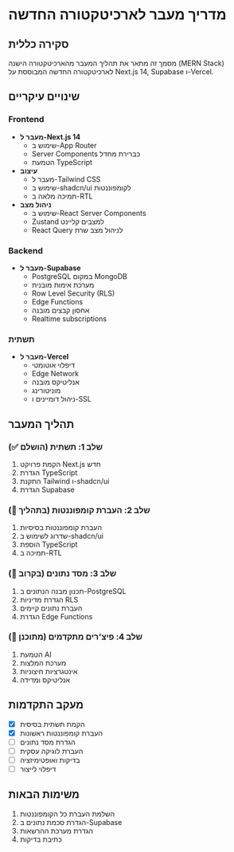 # מדריך מעבר לארכיטקטורה החדשה

## סקירה כללית

מסמך זה מתאר את תהליך המעבר מהארכיטקטורה הישנה (MERN Stack) לארכיטקטורה החדשה המבוססת על Next.js 14, Supabase ו-Vercel.

## שינויים עיקריים

### Frontend

- **מעבר ל-Next.js 14**
  - שימוש ב-App Router
  - Server Components כברירת מחדל
  - הטמעת TypeScript
- **עיצוב**
  - מעבר ל-Tailwind CSS
  - שימוש ב-shadcn/ui לקומפוננטות
  - תמיכה מלאה ב-RTL
- **ניהול מצב**
  - שימוש ב-React Server Components
  - Zustand למצבים קליינט
  - React Query לניהול מצב שרת

### Backend

- **מעבר ל-Supabase**
  - PostgreSQL במקום MongoDB
  - מערכת אימות מובנית
  - Row Level Security (RLS)
  - Edge Functions
  - אחסון קבצים מובנה
  - Realtime subscriptions

### תשתית

- **מעבר ל-Vercel**
  - דיפלוי אוטומטי
  - Edge Network
  - אנליטיקס מובנה
  - מוניטורינג
  - ניהול דומיינים ו-SSL

## תהליך המעבר

### שלב 1: תשתית (הושלם ✅)

1. הקמת פרויקט Next.js חדש
2. הגדרת TypeScript
3. התקנת Tailwind ו-shadcn/ui
4. הגדרת Supabase

### שלב 2: העברת קומפוננטות (בתהליך 🚧)

1. העברת קומפוננטות בסיסיות
2. שדרוג לשימוש ב-shadcn/ui
3. הוספת TypeScript
4. תמיכה ב-RTL

### שלב 3: מסד נתונים (בקרוב 📅)

1. תכנון מבנה הנתונים ב-PostgreSQL
2. הגדרת מדיניות RLS
3. העברת נתונים קיימים
4. הגדרת Edge Functions

### שלב 4: פיצ'רים מתקדמים (מתוכנן 🎯)

1. הטמעת AI
2. מערכת המלצות
3. אינטגרציות חיצוניות
4. אנליטיקס ומדידה

## מעקב התקדמות

- [x] הקמת תשתית בסיסית
- [x] העברת קומפוננטות ראשונות
- [ ] הגדרת מסד נתונים
- [ ] העברת לוגיקה עסקית
- [ ] בדיקות ואופטימיזציה
- [ ] דיפלוי לייצור

## משימות הבאות

1. השלמת העברת כל הקומפוננטות
2. הגדרת סכמת נתונים ב-Supabase
3. הגדרת מערכת ההרשאות
4. כתיבת בדיקות
